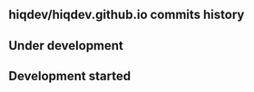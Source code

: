 hiqdev/hiqdev.github.io commits history
---------------------------------------

## Under development


## Development started

